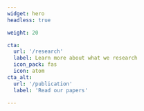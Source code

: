 ```yaml
---
widget: hero
headless: true  

weight: 20  

cta:
  url: '/research'
  label: Learn more about what we research
  icon_pack: fas
  icon: atom
cta_alt:
  url: '/publication'
  label: 'Read our papers'

---
```


